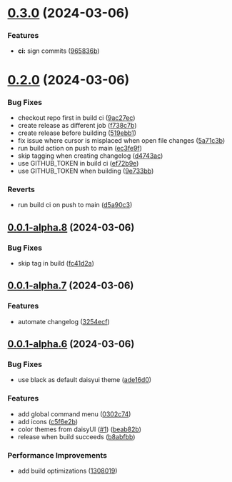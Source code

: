 # [0.3.0](https://github.com/izyuumi/LAME/compare/v0.2.0...v0.3.0) (2024-03-06)


### Features

* **ci:** sign commits ([965836b](https://github.com/izyuumi/LAME/commit/965836bfa86f2e90042e79f2dac5d045da0a151e))



# [0.2.0](https://github.com/izyuumi/LAME/compare/v0.0.1-alpha.8...v0.2.0) (2024-03-06)


### Bug Fixes

* checkout repo first in build ci ([9ac27ec](https://github.com/izyuumi/LAME/commit/9ac27ec69e1b1ad58aacc7caf3eff9e988db75f0))
* create release as different job ([f738c7b](https://github.com/izyuumi/LAME/commit/f738c7b77397f319f4cbe161dbe237f00f896948))
* create release before building ([519ebb1](https://github.com/izyuumi/LAME/commit/519ebb1a5e029e1e8e8c5c6bbcc8d7fad2ce1d79))
* fix issue where cursor is misplaced when open file changes ([5a71c3b](https://github.com/izyuumi/LAME/commit/5a71c3b83e647019c0eee185458a551127c815a7))
* run build action on push to main ([ec3fe9f](https://github.com/izyuumi/LAME/commit/ec3fe9f026eb9b94dafc43919654a523bad5a7d3))
* skip tagging when creating changelog ([d4743ac](https://github.com/izyuumi/LAME/commit/d4743ac88afccad0e683b378ba57a391f7891afa))
* use GITHUB_TOKEN in build ci ([ef72b9e](https://github.com/izyuumi/LAME/commit/ef72b9e3b4a0d5dc0350690914f92b931d6b14d2))
* use GITHUB_TOKEN when building ([9e733bb](https://github.com/izyuumi/LAME/commit/9e733bb6ef6860c789490c9ba41d008214e1d3e0))


### Reverts

* run build ci on push to main ([d5a90c3](https://github.com/izyuumi/LAME/commit/d5a90c3a6078f9d1fd5a10a61571cdb8d2ba0dbd))



## [0.0.1-alpha.8](https://github.com/izyuumi/LAME/compare/v0.0.1-alpha.7...v0.0.1-alpha.8) (2024-03-06)


### Bug Fixes

* skip tag in build ([fc41d2a](https://github.com/izyuumi/LAME/commit/fc41d2a600f39256de2b661687850c70d77c77fa))



## [0.0.1-alpha.7](https://github.com/izyuumi/LAME/compare/v0.0.1-alpha.6...v0.0.1-alpha.7) (2024-03-06)


### Features

* automate changelog ([3254ecf](https://github.com/izyuumi/LAME/commit/3254ecf4ef8891d1354a4d77d8cd472c77604580))



## [0.0.1-alpha.6](https://github.com/izyuumi/LAME/compare/v0.0.1-alpha.5...v0.0.1-alpha.6) (2024-03-06)


### Bug Fixes

* use black as default daisyui theme ([ade16d0](https://github.com/izyuumi/LAME/commit/ade16d001854f0ac4b070036ba1f51181ff2b39d))


### Features

* add global command menu ([0302c74](https://github.com/izyuumi/LAME/commit/0302c74947b343f5d93f5364d600e3145fff038a))
* add icons ([c5f6e2b](https://github.com/izyuumi/LAME/commit/c5f6e2be95df4315d535ebf25aa1e6813870c2f3))
* color themes from daisyUI ([#1](https://github.com/izyuumi/LAME/issues/1)) ([beab82b](https://github.com/izyuumi/LAME/commit/beab82b73c46e1f3a714f0fd8520124709699acc))
* release when build succeeds ([b8abfbb](https://github.com/izyuumi/LAME/commit/b8abfbb69629e8cabebb00babd7907b81238af78))


### Performance Improvements

* add build optimizations ([1308019](https://github.com/izyuumi/LAME/commit/1308019299620decd2dfbdad11c458164355ecde))



